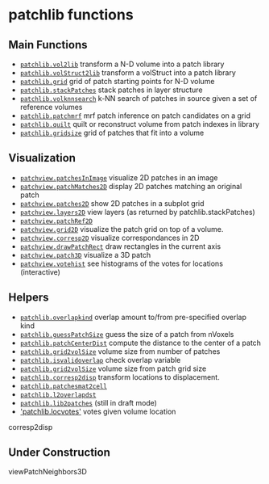 patchlib functions
==================

Main Functions
--------------
- [`patchlib.vol2lib`](@patchlib/vol2lib.m) transform a N-D volume into a patch library
- [`patchlib.volStruct2lib`](@patchlib/volStruct2lib.m) transform a volStruct into a patch library
- [`patchlib.grid`](@patchlib/grid.m) grid of patch starting points for N-D volume
- [`patchlib.stackPatches`](@patchlib/stackPatches.m) stack patches in layer structure
- [`patchlib.volknnsearch`](@patchlib/volknnsearch.m) k-NN search of patches in source given a set of reference volumes
- [`patchlib.patchmrf`](@patchlib/patchmrf.m) mrf patch inference on patch candidates on a grid
- [`patchlib.quilt`](@patchlib/quilt.m) quilt or reconstruct volume from patch indexes in library
- [`patchlib.gridsize`](@patchlib/gridsize.m) grid of patches that fit into a volume

Visualization
-------------
- [`patchview.patchesInImage`](@patchview/patchesInImage.m) visualize 2D patches in an image
- [`patchview.patchMatches2D`](@patchview/patchMatches2D.m) display 2D patches matching an original patch
- [`patchview.patches2D`](@patchview/patches2D.m) show 2D patches in a subplot grid
- [`patchview.layers2D`](@patchview/layers2D.m) view layers (as returned by patchlib.stackPatches)
- [`patchview.patchRef2D`](@patchview/patchRef2D.m)
- [`patchview.grid2D`](@patchview/grid2D.m) visualize the patch grid on top of a volume.
- [`patchview.corresp2D`](@patchview/corresp2D.m) visualize correspondances in 2D
- [`patchview.drawPatchRect`](@patchview/drawPatchRect.m)  draw rectangles in the current axis
- [`patchview.patch3D`](@patchview/patch3D.m) visualize a 3D patch
- [`patchview.votehist`](@patchview/votehist.m) see histograms of the votes for locations (interactive)

Helpers
-------
- [`patchlib.overlapkind`](@patchlib/overlapkind.m) overlap amount to/from pre-specified overlap kind
- [`patchlib.guessPatchSize`](@patchlib/guessPatchSize.m) guess the size of a patch from nVoxels
- [`patchlib.patchCenterDist`](@patchlib/patchCenterDist.m) compute the distance to the center of a patch
- [`patchlib.grid2volSize`](@patchlib/grid2volSize.m) volume size from number of patches
- [`patchlib.isvalidoverlap`](@patchlib/isvalidoverlap.m) check overlap variable
- [`patchlib.grid2volSize`](@patchlib/grid2volSize.m) volume size from patch grid size
- [`patchlib.corresp2disp`](@patchlib/corresp2disp.m) transform locations to displacement.
- [`patchlib.patchesmat2cell`](@patchlib/patchesmat2cell.m)
- [`patchlib.l2overlapdst`](@patchlib/l2overlapdst.m)
- [`patchlib.lib2patches`](@patchlib/lib2patches.m) (still in draft mode)
- ['patchlib.locvotes'](@patchlib/locvotes.m) votes given volume location

corresp2disp

Under Construction
------------------
viewPatchNeighbors3D
